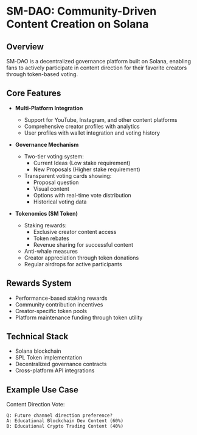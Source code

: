 # SM-DAO: Community-Driven Content Creation on Solana

## Overview

SM-DAO is a decentralized governance platform built on Solana, enabling fans to actively participate in content direction for their favorite creators through token-based voting.

## Core Features

- **Multi-Platform Integration**

  - Support for YouTube, Instagram, and other content platforms
  - Comprehensive creator profiles with analytics
  - User profiles with wallet integration and voting history

- **Governance Mechanism**

  - Two-tier voting system:
    - Current Ideas (Low stake requirement)
    - New Proposals (Higher stake requirement)
  - Transparent voting cards showing:
    - Proposal question
    - Visual content
    - Options with real-time vote distribution
    - Historical voting data

- **Tokenomics (SM Token)**
  - Staking rewards:
    - Exclusive creator content access
    - Token rebates
    - Revenue sharing for successful content
  - Anti-whale measures
  - Creator appreciation through token donations
  - Regular airdrops for active participants

## Rewards System

- Performance-based staking rewards
- Community contribution incentives
- Creator-specific token pools
- Platform maintenance funding through token utility

## Technical Stack

- Solana blockchain
- SPL Token implementation
- Decentralized governance contracts
- Cross-platform API integrations

## Example Use Case

Content Direction Vote:

```
Q: Future channel direction preference?
A: Educational Blockchain Dev Content (60%)
B: Educational Crypto Trading Content (40%)
```
